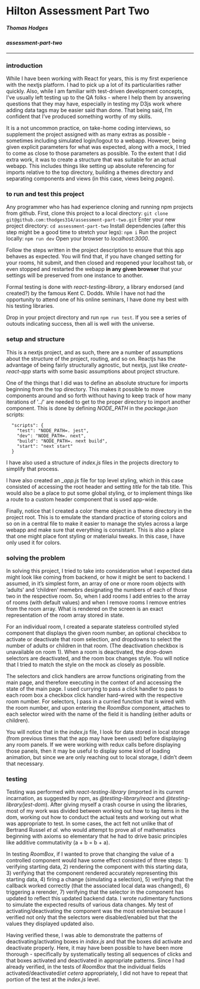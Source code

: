 # Hilton Assessment Part Two
##### Thomas Hodges

#### _assessment-part-two_
---

### introduction
While I have been working with React for years, this is my first experience with the nextjs platform. I had to pick up a lot of its particularities rather quickly. Also, while I am familiar with test-driven development concepts, I’ve usually left testing up to the QA folks - where I help them by answering questions that they may have, especially in testing my D3js work where adding data tags may be easier said than done. That being said, I’m confident that I’ve produced something worthy of my skills.

It is a not uncommon practice, on take-home coding interviews, so supplement the project assigned with as many extras as possible - sometimes including simulated login/logout to a webapp. However, being given explicit parameters for what was expected, along with a mock, I tried to come as close to those parameters as possible. To the extent that I did extra work, it was to create a structure that was suitable for an actual webapp. This includes things like setting up absolute referencing for imports relative to the top directory, building a themes directory and separating components and views (in this case, views being _pages_).

### to run and test this project
Any programmer who has had experience cloning and running npm projects from github.  First, clone this project to a local directory:
`git clone git@github.com:thodges314/assessment-part-two.git`
Enter your new project directory:
`cd assessment-part-two`
Install dependencies (after this step might be a good time to stretch your legs):
`npm i`
Run the project locally:
`npm run dev`
Open your browser to _localhost:3000_.

Follow the steps written in the project description to ensure that this app behaves as expected.  You will find that, if you have changed setting for your rooms, hit submit, and then closed and reopened your localhost tab, or even stopped and restarted the webapp __in any given browser__ that your settings will be preserved from one instance to another.

Formal testing is done with _react-testing-library_, a library endorsed (and created?) by the famous Kent C. Dodds.  While I have not had the opportunity to attend one of his online seminars, I have done my best with his testing libraries.

Drop in your project directory and run `npm run test`.  If you see a series of outouts indicating success, then all is well with the universe.

### setup and structure
This is a nextjs project, and as such, there are a number of assumptions about the structure of the project, routing, and so on.  Reactjs has the advantage of being fairly structurally agnostic, but nextjs, just like _create-react-app_ starts with some basic assumptions about project structure.

One of the things that I did was to define an absolute structure for imports beginning from the top directory.  This makes it possible to move components around and so forth without having to keep track of how many iterations of '../' are needed to get to the proper directory to import another component.  This is done by defining _NODE\_PATH_ in the _package.json_ scripts:
```
  "scripts": {
    "test": "NODE_PATH=. jest",
    "dev": "NODE_PATH=. next",
    "build": "NODE_PATH=. next build",
    "start": "next start"
  }
  ```
I have also used a structure of _index.js_ files in the projects directory to simplify that process.

I have also created an _\_app.js_ file for top level styling, which in this case consisted of accessing the root header and setting _title_ for the tab title.  This would also be a place to put some global styling, or to implement things like a route to a custom header component that is used app-wide.

Finally, notice that I created a color theme object in a theme directory in the project root.  This is to emulate the standard practice of storing colors and so on in a central file to make it easier to manage the styles across a large webapp and make sure that everything is consistant.  This is also a place that one might place font styling or materialui tweaks.  In this case, I have only used it for colors.

### solving the problem
In solving this project, I tried to take into consideration what I expected data might look like coming from backend, or how it might be sent to backend. I assumed, in it’s simplest form, an array of one or more room objects with ‘adults’ and ‘children’ memebrs designating the numbers of each of those two in the respective room. So, when I add rooms I add entries to the array of rooms (with default values) and when I remove rooms I remove entries from the room array. What is rendered on the screen is an exact representation of the room array stored in state.

For an individual room, I created a separate stateless controlled styled component that displays the given room number, an optional checkbox to activate or deactivate that room selection, and dropdowns to select the number of adults or children in that room. (The deactivation checkbox is unavailable on room 1). When a room is deactivated, the drop-down selectors are deactivated, and the room box changes style. You will notice that I tried to match the style on the mock as closely as possible.

The selectors and click handlers are arrow functions originating from the main page, and therefore executing in the context of and accessing the state of the main page. I used currying to pass a click handler to pass to each room box a checkbox click handler hard-wired with the respective room number. For selectors, I pass in a curried function that is wired with the room number, and upon entering the _RoomBox_ component, attaches to each selector wired with the name of the field it is handling (either adults or children).

You will notice that in the _index.js_ file, I look for data stored in local storage (from previous times that the app may have been used) before displaying any room panels. If we were working with redux calls before displaying those panels, then it may be useful to display some kind of loading animation, but since we are only reaching out to local storage, I didn’t deem that necessary.

### testing
Testing was performed with _react-testing-library_ (imported in its current incarnation, as suggested by npm, as _@testing-library/react_ and _@testing-library/jest-dom_). After giving myself a crash course in using the libraries, most of my work was divided between working out how to tag items in the dom, working out how to conduct the actual tests and working out what was appropriate to test. In some cases, the act felt not unlike that of Bertrand Russel _et al._ who would attempt to prove all of mathematics beginning with axioms so elementary that he had to drive basic principles like additive commutativity (a + b = b + a).

In testing _RoomBox_, if I wanted to prove that changing the value of a controlled component would have some effect consisted of three steps: 1) verifying starting data, 2) rendering the component with this starting data, 3) verifying that the component rendered accurately representing this starting data, 4) firing a change (simulating a selection), 5) verifying that the callback worked correctly (that the associated local data was changed), 6) triggering a rerender, 7) verifying that the selector in the component has updated to reflect this updated backend data. I wrote rudimentary functions to simulate the expected results of various data changes. My test of activating/deactivating the component was the most extensive because I verified not only that the selectors were disabled/enabled but that the values they displayed updated also.

Having verified these, I was able to demonstrate the patterns of deactivating/activating boxes in _index.js_ and that the boxes did activate and deactivate properly. Here, it may have been possible to have been more thorough - specifically by systematically testing all sequences of clicks and that boxes activated and deactivated in appropriate patterns. Since I had already verified, in the tests of _RoomBox_ that the individual fields activated/deactivated/_et cetera_ appropriately, I did not have to repeat that portion of the test at the _index.js_ level.
